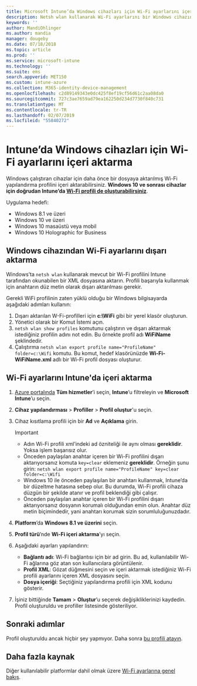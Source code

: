```yaml
---
title: Microsoft Intune’da Windows cihazları için Wi-Fi ayarlarını içeri aktarma - Azure | Microsoft Docs
description: Netsh wlan kullanarak Wi-Fi ayarlarını bir Windows cihazından dışarı aktarın. Ardından, Windows 8.1, Windows 10 ve Windows Holographic for Business çalıştıran cihazlara Wi-Fi profili oluşturmak için bu dosyayı Intune’da içeri aktarın.
keywords: ''
author: MandiOhlinger
ms.author: mandia
manager: dougeby
ms.date: 07/18/2018
ms.topic: article
ms.prod: ''
ms.service: microsoft-intune
ms.technology: ''
ms.suite: ems
search.appverid: MET150
ms.custom: intune-azure
ms.collection: M365-identity-device-management
ms.openlocfilehash: c2d89149343e0dc425f8ef19cf56d61c2aa08da0
ms.sourcegitcommit: 727c3ae7659ad79ea162250d234d7730f840c731
ms.translationtype: MT
ms.contentlocale: tr-TR
ms.lasthandoff: 02/07/2019
ms.locfileid: "55840272"
---
```

# <a name="import-wi-fi-settings-for-windows-devices-in-intune"></a>Intune’da Windows cihazları için Wi-Fi ayarlarını içeri aktarma

Windows çalıştıran cihazlar için daha önce bir dosyaya aktarılmış Wi-Fi yapılandırma profilini içeri aktarabilirsiniz. **Windows 10 ve sonrası cihazlar için doğrudan Intune’da [Wi-Fi profili de oluşturabilirsiniz](wi-fi-settings-windows.md)**.

Uygulama hedefi:  
- Windows 8.1 ve üzeri
- Windows 10 ve üzeri
- Windows 10 masaüstü veya mobil
- Windows 10 Holographic for Business

## <a name="export-wi-fi-settings-from-a-windows-device"></a>Windows cihazından Wi-Fi ayarlarını dışarı aktarma

Windows’ta `netsh wlan` kullanarak mevcut bir Wi-Fi profilini Intune tarafından okunabilen bir XML dosyasına aktarın. Profili başarıyla kullanmak için anahtarın düz metin olarak dışarı aktarılması gerekir.

Gerekli WiFi profilinin zaten yüklü olduğu bir Windows bilgisayarda aşağıdaki adımları kullanın:

1. Dışarı aktarılan W-Fi-profilleri için **c:\WiFi** gibi bir yerel klasör oluşturun.
2. Yönetici olarak bir Komut İstemi açın.
3. `netsh wlan show profiles` komutunu çalıştırın ve dışarı aktarmak istediğiniz profilin adını not edin. Bu örnekte profil adı **WiFiName** şeklindedir.
4. Çalıştırma `netsh wlan export profile name="ProfileName" folder=c:\Wifi` komutu. Bu komut, hedef klasörünüzde **Wi-Fi-WiFiName.xml** adlı bir Wi-Fi profil dosyası oluşturur.

## <a name="import-the-wi-fi-settings-into-intune"></a>Wi-Fi ayarlarını Intune'da içeri aktarma

1. [Azure portalında](https://portal.azure.com) **Tüm hizmetler**’i seçin, **Intune**’u filtreleyin ve **Microsoft Intune**’u seçin.
2. **Cihaz yapılandırması** > **Profiller** > **Profil oluştur**'u seçin.
3. Cihaz kısıtlama profili için bir **Ad** ve **Açıklama** girin.

    > [!IMPORTANT]
    > - Adın Wi-Fi profili xml’indeki ad özniteliği ile aynı olması **gereklidir**. Yoksa işlem başarısız olur.
    > - Önceden paylaşılan anahtar içeren bir Wi-Fi profilini dışarı aktarıyorsanız komuta `key=clear` eklemeniz **gereklidir**. Örneğin şunu girin: `netsh wlan export profile name="ProfileName" key=clear folder=c:\Wifi`
    > - Windows 10 ile önceden paylaşılan bir anahtarı kullanmak, Intune’da bir düzeltme hatasına sebep olur. Bu durumda, Wi-Fi profili cihaza düzgün bir şekilde atanır ve profil beklendiği gibi çalışır.
    > - Önceden paylaşılan anahtar içeren bir Wi-Fi profilini dışarı aktarıyorsanız dosyanın korumalı olduğundan emin olun. Anahtar düz metin biçimindedir, yani anahtarı korumak sizin sorumluluğunuzdadır.

4. **Platform**’da **Windows 8.1 ve üzerini** seçin.
5. **Profil türü**’nde **Wi-Fi içeri aktarma**’yı seçin.
6. Aşağıdaki ayarları yapılandırın:
    - **Bağlantı adı**: Wi-Fi bağlantısı için bir ad girin. Bu ad, kullanılabilir Wi-Fi ağlarına göz atan son kullanıcılara görüntülenir.
    - **Profil XML**: Gözat düğmesini seçin ve içeri aktarmak istediğiniz Wi-Fi profili ayarlarını içeren XML dosyasını seçin.
    - **Dosya içeriği**: Seçtiğiniz yapılandırma profili için XML kodunu gösterir.
7. İşiniz bittiğinde **Tamam** > **Oluştur**’u seçerek değişikliklerinizi kaydedin. Profil oluşturuldu ve profiller listesinde gösteriliyor.

## <a name="next-steps"></a>Sonraki adımlar

Profil oluşturuldu ancak hiçbir şey yapmıyor. Daha sonra [bu profili atayın](device-profile-assign.md).

## <a name="more-resources"></a>Daha fazla kaynak

Diğer kullanılabilir platformlar dahil olmak üzere [Wi-Fi ayarlarına genel bakış](wi-fi-settings-configure.md).
